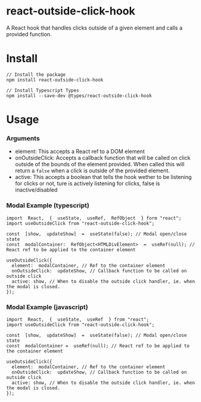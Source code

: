 # react-outside-click-hook
A React hook that handles clicks outside of a given element and calls a provided function.

# Install

    // Install the package
    npm install react-outside-click-hook
	
	// Install Typescript Types
    npm install --save-dev @types/react-outside-click-hook

# Usage

### Arguments
- element: This accepts a React ref to a DOM element
- onOutsideClick: Accepts a callback function that will be called on click outside of the bounds of the element provided. When called this will return a `false` when a click is outside of the provided element.
- active: This accepts a boolean that tells the hook wether to be listening for clicks or not, ture is actively listening for clicks, false is inactive/disabled

### Modal Example (typescript)
    import  React,  {  useState,  useRef,  RefObject  } form "react";
    import useOutsideClick from "react-outside-click-hook";
    
    const  [show,  updateShow]  =  useState(false); // Modal open/close state
    const  modalContainer:  RefObject<HTMLDivElement>  =  useRef(null); // React ref to be applied to the container element
    
    useOutsideClick({
      element:  modalContainer, // Ref to the container element
      onOutsideClick:  updateShow, // Callback function to be called on outside click
      active: show, // When to disable the outside click handler, ie. when the modal is closed.
    });

### Modal Example (javascript)
    import  React,  {  useState,  useRef  } from "react";
    import useOutsideClick from "react-outside-click-hook";
    
    const  [show,  updateShow]  =  useState(false); // Modal open/close state
    const  modalContainer =  useRef(null); // React ref to be applied to the container element
    
    useOutsideClick({
      element:  modalContainer, // Ref to the container element
      onOutsideClick:  updateShow, // Callback function to be called on outside click
      active: show, // When to disable the outside click handler, ie. when the modal is closed.
    });


